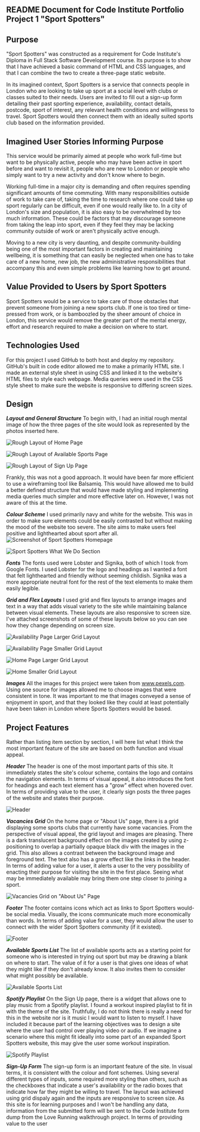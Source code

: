 ## README Document for Code Institute Portfolio Project 1 "Sport Spotters"

## Purpose
"Sport Spotters" was constructed as a requirement for Code Institute's Diploma in Full Stack Software Development course. Its purpose is to show that I have achieved a basic command of HTML and CSS languages, and that I can combine the two to create a three-page static website.


In its imagined context, Sport Spotters is a service that connects people in London who are looking to take up sport at a social level with clubs or classes suited to their needs. Users are invited to fill out a sign-up form detailing their past sporting experience, availability, contact details, postcode, sport of interest, any relevant health conditions and willingness to travel. Sport Spotters would then connect them with an ideally suited sports club based on the information provided.


## Imagined User Stories Informing Purpose
This service would be primarily aimed at people who work full-time but want to be physically active, people who may have been active in sport before and want to revisit it, people who are new to London or people who simply want to try a new activity and don't know where to begin.


Working full-time in a major city is demanding and often requires spending significant amounts of time commuting. With many responsibilities  outside of work to take care of, taking the time to research where one could take up sport regularly can be difficult, even if one would really like to. In a city of London's size and population, it is also easy to be overwhelmed by too much information. These could be factors that may discourage someone from taking the leap into sport, even if they feel they may be lacking community outside of work or aren't physically active enough.


Moving to a new city is very daunting, and despite community-building being one of the most important factors in creating and maintaining wellbeing, it is something that can easily be neglected when one has to take care of a new home, new job, the new administrative responsibilities that accompany this and even simple problems like learning how to get around.


## Value Provided to Users by Sport Spotters
Sport Spotters would be a service to take care of those obstacles that prevent someone from joining a new sports club. If one is too tired or time-pressed from work, or is bamboozled by the sheer amount of choice in London, this service would remove the greater part of the mental energy, effort and research required to make a decision on where to start.


## Technologies Used
For this project I used GitHub to both host and deploy my repository. GitHub's built in code editor allowed me to make a primarily HTML site. I made an external style sheet in using CSS and linked it to the website's HTML files to style each webpage. Media queries were used in the CSS style sheet to make sure the website is responsive to differing screen sizes.


## Design


***Layout and General Structure***
To begin with, I had an initial rough mental image of how the three pages of the site would look as represented by the photos inserted here.


![Rough Layout of Home Page](https://github.com/sonetto104/CI-PP1-Peter-Regan/blob/main/Home%20Page%20Layout.jpg)


![Rough Layout of Available Sports Page](https://github.com/sonetto104/CI-PP1-Peter-Regan/blob/main/Available%20Sports%20Layout.jpg)


![Rough Layout of Sign Up Page](https://github.com/sonetto104/CI-PP1-Peter-Regan/blob/main/Sign%20Up%20Layout.jpg)



Frankly, this was not a good approach. It would have been far more efficient to use a wireframing tool like Balsamiq. This would have allowed me to build a better defined structure that would have made styling and implementing media queries much simpler and more effective later on. However, I was not aware of this at the time.


***Colour Scheme***
I used primarily navy and white for the website. This was in order to make sure elements could be easily contrasted but without making the mood of the website too severe. The site aims to make users feel positive and lighthearted about sport after all. ![Screenshot of Sport Spotters Homepage](https://github.com/sonetto104/CI-PP1-Peter-Regan/blob/main/Sport%20Spotters%20Home.png)


![Sport Spotters What We Do Section](https://github.com/sonetto104/CI-PP1-Peter-Regan/blob/main/Sport%20Spotters%20What%20We%20Do.png)



***Fonts***
The fonts used were Lobster and Signika, both of which I took from Google Fonts. I used Lobster for the logo and headings as I wanted a font that felt lighthearted and friendly without seeming childish. Signika was a more appropriate neutral font for the rest of the text elements to make them easily legible.


***Grid and Flex Layouts***
I used grid and flex layouts to arrange images and text in a way that adds visual variety to the site while maintaining balance between visual elements. These layouts are also responsive to screen size. I've attached screenshots of some of these layouts below so you can see how they change depending on screen size.

![Availability Page Larger Grid Layout](https://github.com/sonetto104/CI-PP1-Peter-Regan/blob/main/Available%20Page%20Large%20Grid.png)


![Availability Page Smaller Grid Layout](https://github.com/sonetto104/CI-PP1-Peter-Regan/blob/main/Available%20Page%20Small%20Grid.png)


![Home Page Larger Grid Layout](https://github.com/sonetto104/CI-PP1-Peter-Regan/blob/main/Home%20Page%20Large%20Grid.png)


![Home Smaller Grid Layout](https://github.com/sonetto104/CI-PP1-Peter-Regan/blob/main/Home%20Page%20Small%20Grid.png)



***Images***
All the images for this project were taken from www.pexels.com. Using one source for images allowed me to choose images that were consistent in tone. It was important to me that images conveyed a sense of enjoyment in sport, and that they looked like they could at least potentially have been taken in London where Sports Spotters would be based.


## Project Features

Rather than listing item section by section, I will here list what I think the most important feature of the site are based on both function and visual appeal.

***Header***
The header is one of the most important parts of this site. It immediately states the site's colour scheme, contains the logo and contains the navigation elements. In terms of visual appeal, it also introduces the font for headings and each text element has a "grow" effect when hovered over. In terms of providing value to the user, it clearly sign posts the three pages of the website and states their purpose.


![Header](https://github.com/sonetto104/CI-PP1-Peter-Regan/blob/main/Header.png)


***Vacancies Grid***
On the home page or "About Us" page, there is a grid displaying some sports clubs that currently have some vacancies. From the perspective of visual appeal, the grid layout and images are pleasing. There is a dark translucent background effect on the images created by using z-positioning to overlap a partially opaque black div with the images in the grid. This also allows a contrast between the background image and foreground text. The text also has a grow effect like the links in the header. In terms of adding value for a user, it alerts a user to the very possibility of enacting their purpose for visiting the site in the first place. Seeing what may be immediately available may bring them one step closer to joining a sport.


![Vacancies Grid on "About Us" Page](https://github.com/sonetto104/CI-PP1-Peter-Regan/blob/main/Home%20Page%20Large%20Grid.png)


***Footer***
The footer contains icons which act as links to Sport Spotters would-be social media. Visually, the icons communicate much more economically than words. In terms of adding value for a user, they would allow the user to connect with the wider Sport Spotters community (if it existed).

![Footer](https://github.com/sonetto104/CI-PP1-Peter-Regan/blob/main/Footer.png)


***Available Sports List***
The list of available sports acts as a starting point for someone who is interested in trying out sport but may be drawing a blank on where to start. The value of it for a user is that gives one ideas of what they might like if they don't already know. It also invites them to consider what might possibly be available. 



![Available Sports List](https://github.com/sonetto104/CI-PP1-Peter-Regan/blob/main/Availability%20List.png)


***Spotify Playlist***
On the Sign Up page, there is a widget that allows one to play music from a Spotify playlist. I found a workout inspired playlist to fit in with the theme of the site. Truthfully, I do not think there is really a need for this in the website nor is it music I would want to listen to myself. I have included it because part of the learning objectives was to design a site where the user had control over playing video or audio. If we imagine a scenario where this might fit ideally into some part of an expanded Sport Spotters website, this may give the user some workout inspiration.


![Spotify Playlist](https://github.com/sonetto104/CI-PP1-Peter-Regan/blob/main/Spotify%20Playlist.png)


***Sign-Up Form***
The sign-up form is an important feature of the site. In visual terms, it is consistent with the colour and font schemes. Using several different types of inputs, some required more styling than others, such as the checkboxes that indicate a user's availability or the radio boxes that indicate how far they might be willing to travel. The layout was achieved using grid dispaly again and the inputs are responsive to screen size. As this site is for learning purposes and I won't be handling any data, information from the submitted form will be sent to the Code Institute form dump from the Love Running walkthrough project. In terms of providing value to the user





